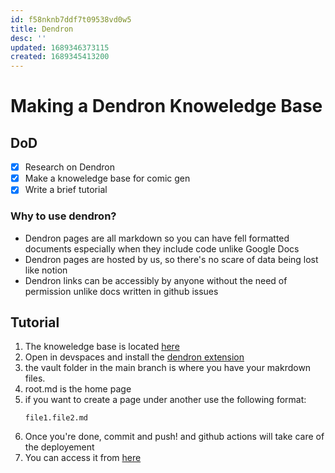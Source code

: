 ```yaml
---
id: f58nknb7ddf7t09538vd0w5
title: Dendron
desc: ''
updated: 1689346373115
created: 1689345413200
---
```


# Making a Dendron Knoweledge Base

## DoD
- [x] Research on Dendron
- [x] Make a knoweledge base for comic gen 
- [x] Write a brief tutorial

### Why to use dendron?
- Dendron pages are all markdown so you can have fell formatted documents especially when they include code unlike Google Docs
- Dendron pages are hosted by us, so there's no scare of data being lost like notion
- Dendron links can be accessibly by anyone without the need of permission unlike docs written in github issues

## Tutorial

1. The knoweledge base is located [here](https://github.com/trilogy-group/comic-gen-kb)
2. Open in devspaces and install the [dendron extension](https://open-vsx.trilogy.devspaces.com/vscode/item?itemName=dendron.dendron)
3. the vault folder in the main branch is where you have your makrdown files.
4. root.md is the home page
5. if you want to create a page under another use the following format:
    ```
    file1.file2.md
    ```
6. Once you're done, commit and push! and github actions will take care of the deployement
7. You can access it from [here](https://trilogy-group.github.io/comic-gen-kb/)

